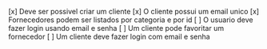 [x] Deve ser possivel criar um cliente 
[x] O cliente possui um email unico
[x] Fornecedores podem ser listados por categoria e por id
[ ] O usuario deve fazer login usando email e senha
[ ] Um cliente pode favoritar um fornecedor
[ ] Um cliente deve fazer login com email e senha